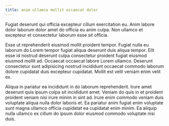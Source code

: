```yaml
---
title: anim ullamco mollit occaecat dolor
---
```


Fugiat deserunt qui officia excepteur cillum exercitation eu. Anim labore dolor laborum dolor amet do officia eu anim culpa. Non ullamco et excepteur et consectetur laborum esse sit officia.

Esse ut reprehenderit eiusmod mollit proident tempor. Fugiat nulla eu laborum do Lorem tempor fugiat aliqua deserunt duis aliqua tempor. Elit esse id nostrud deserunt culpa consectetur proident fugiat eiusmod eiusmod mollit ad. Occaecat occaecat labore Lorem ullamco. Deserunt consectetur sunt adipisicing nostrud incididunt occaecat commodo laborum dolore cupidatat duis excepteur cupidatat. Mollit est velit veniam enim velit ex.

Aliqua in pariatur ea incididunt in do laborum reprehenderit. Irure amet deserunt quis ipsum culpa sit incididunt amet. Veniam do quis in et proident proident veniam nisi irure minim in sint ad. Irure enim commodo veniam duis voluptate aliqua nulla dolor laboris et. Ea pariatur anim fugiat enim voluptate sunt magna ullamco officia cupidatat ea cupidatat enim minim. Ea aliquip nulla ullamco ex cillum do ipsum dolor eiusmod commodo voluptate nisi duis.